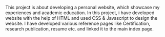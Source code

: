 This project is about developing a personal website, which showcase my experiences and academic education.
In this project, i have developed website with the help of HTML and used CSS & Javascript to design the website.
I have developed various reference pages like Certification, research publication, resume etc. and linked it to the main index page.
